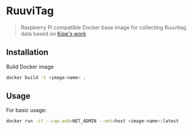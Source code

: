 # RuuviTag
> Raspberry Pi compatible Docker base image for collecting Ruuvitag data based on [Kipe's work](https://github.com/kipe/ruuvitag)

## Installation

Build Docker image
```sh
docker build -t <image-name> .
```

## Usage
For basic usage:

```sh
docker run -it --cap-add=NET_ADMIN --net=host <image-name>:latest
```
